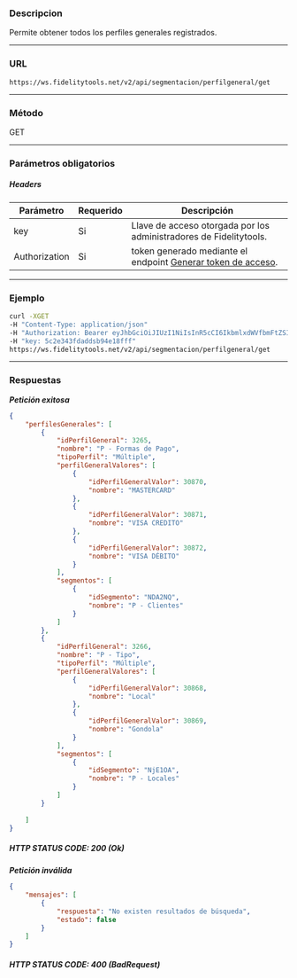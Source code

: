   ### Descripcion
Permite obtener todos los perfiles generales registrados.
___

### URL
` https://ws.fidelitytools.net/v2/api/segmentacion/perfilgeneral/get `
___

### Método
GET
___
### Parámetros obligatorios

##### Headers

|Parámetro |Requerido |Descripción                 |
|----------|----------|----------------------------|
| key         | Si		 | Llave de acceso otorgada por los administradores de Fidelitytools. |
| Authorization       | Si		 | token generado mediante el endpoint [Generar token de acceso](https://github.com/bebeto-fidelitytools/FidelitytoolsWS/blob/master/docs/autenticaci%C3%B3n.md). |

___
### Ejemplo
```bash
curl -XGET 
-H "Content-Type: application/json" 
-H "Authorization: Bearer eyJhbGciOiJIUzI1NiIsInR5cCI6IkbmlxdWVfbmFtZSI6InVzZXJb25maWciLCJuYmYiOjE1NTYxMTk0MNjIwNTgwNywiaWF0IjoxNTU2MTE5NDA3LCJpczovL3dzLmZpZGVsaXR5dG9vbHMubmV0L3YyIiwiYXVkIjoiaHR0cHM6Ly93cy5maWRlbGl0eXRvb2xzLm5ldC92MiJ9RDDpMHEB4SsmY0j87OcS5mbxe2XxSAY" 
-H "key: 5c2e343fdaddsb94e18fff"
https://ws.fidelitytools.net/v2/api/segmentacion/perfilgeneral/get
```
___
### Respuestas
***Petición exitosa***
```json
{
    "perfilesGenerales": [
        {
            "idPerfilGeneral": 3265,
            "nombre": "P - Formas de Pago",
            "tipoPerfil": "Múltiple",
            "perfilGeneralValores": [
                {
                    "idPerfilGeneralValor": 30870,
                    "nombre": "MASTERCARD"
                },
                {
                    "idPerfilGeneralValor": 30871,
                    "nombre": "VISA CREDITO"
                },
                {
                    "idPerfilGeneralValor": 30872,
                    "nombre": "VISA DÉBITO"
                }
            ],
            "segmentos": [
                {
                    "idSegmento": "NDA2NQ",
                    "nombre": "P - Clientes"
                }
            ]
        },
        {
            "idPerfilGeneral": 3266,
            "nombre": "P - Tipo",
            "tipoPerfil": "Múltiple",
            "perfilGeneralValores": [
                {
                    "idPerfilGeneralValor": 30868,
                    "nombre": "Local"
                },
                {
                    "idPerfilGeneralValor": 30869,
                    "nombre": "Gondola"
                }
            ],
            "segmentos": [
                {
                    "idSegmento": "NjE1OA",
                    "nombre": "P - Locales"
                }
            ]
        }
        
	]
}
```

##### HTTP STATUS CODE: 200 (Ok)

***Petición inválida***
```json
{
    "mensajes": [
        {
            "respuesta": "No existen resultados de búsqueda",
            "estado": false
        }
    ]
}
```

##### HTTP STATUS CODE: 400 (BadRequest)
